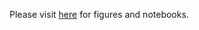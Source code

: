 Please visit [here](https://github.com/anonn23/anon/blob/master/query_all_at_once/rank) for figures and notebooks. 
